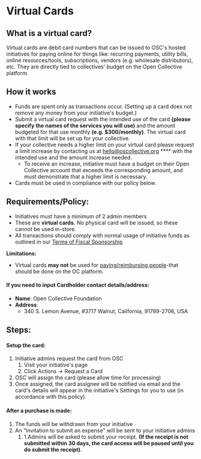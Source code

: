 # Virtual Cards

## What is a virtual card?

Virtual cards are debit card numbers that can be issued to OSC's hosted initiatives for paying online for things like: recurring payments, utility bills, online resources/tools, subscriptions, vendors (e.g. wholesale distributors), etc. They are directly tied to collectives' budget on the Open Collective platform.

## How it works

* Funds are spent only as transactions occur. (Setting up a card does not remove any money from your initiative's budget.)
* Submit a virtual card request with the intended use of the card **(please specify the names of the services you will use)** and the amount budgeted for that use monthly **(e.g. $300/monthly)**. The virtual card with that limit will be set up for your collective.
* If your collective needs a higher limit on your virtual card please request a limit increase by contacting us at hello@oscollective.org **** with the intended use and the amount increase needed.
  * To receive an increase, initiative must have a budget on their Open Collective account that exceeds the corresponding amount, and must demonstrate that a higher limit is necessary.
* Cards must be used in compliance with our policy below.

## **Requirements/Policy:** <a href="#requirements-policy" id="requirements-policy"></a>

* Initiatives must have a minimum of 2 admin members
* These are **virtual cards.** No physical card will be issued, so these cannot be used in-store.
* All transactions should comply with normal usage of initiative funds as outlined in our [Terms of Fiscal Sponsorship](https://app.gitbook.com/o/-LWSZizNMEjL8\_DrMNdF/s/-M9Neg20-zKzu0MhF2d2/getting-started/terms)​

**Limitations:**

* Virtual cards **may not** be used for [paying/reimbursing people](https://app.gitbook.com/o/-LWSZizNMEjL8\_DrMNdF/s/-M9Neg20-zKzu0MhF2d2/how-it-works/payouts)-that should be done on the OC platform.

#### If you need to input Cardholder contact details/address: <a href="#if-you-need-to-input-cardholder-contact-details-address" id="if-you-need-to-input-cardholder-contact-details-address"></a>

* **Name**: Open Collective Foundation
* **Address**:
  * 340 S. Lemon Avenue, #3717 Walnut, California, 91789-2706, USA

## Steps: <a href="#steps" id="steps"></a>

#### Setup the card: <a href="#setup-the-card" id="setup-the-card"></a>

1. Initiative admins request the card from OSC
   1. Visit your initiative's page
   2. Click Actions -> Request a Card
2. OSC will assign the card (please allow time for processing)
3. Once assigned, the card assignee will be notified via email and the card's details will appear in the initiative's Settings for you to use (in accordance with this policy)

#### ​After a purchase is made: <a href="#after-a-purchase-is-made" id="after-a-purchase-is-made"></a>

1. The funds will be withdrawn from your initiative
2. An "Invitation to submit an expense" will be sent to your initiative admins
   1. 1.Admins will be asked to submit your receipt. **(If the receipt is not submitted within 30 days, the card access will be paused until you do submit the receipt)**.
